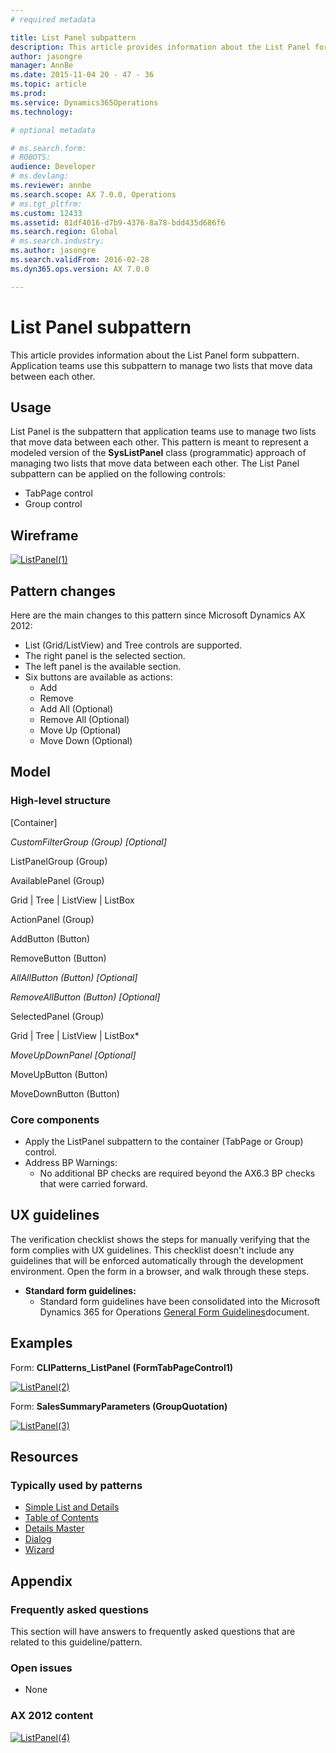 ```yaml
---
# required metadata

title: List Panel subpattern
description: This article provides information about the List Panel form subpattern. Application teams use this subpattern to manage two lists that move data between each other.
author: jasongre
manager: AnnBe
ms.date: 2015-11-04 20 - 47 - 36
ms.topic: article
ms.prod: 
ms.service: Dynamics365Operations
ms.technology: 

# optional metadata

# ms.search.form: 
# ROBOTS: 
audience: Developer
# ms.devlang: 
ms.reviewer: annbe
ms.search.scope: AX 7.0.0, Operations
# ms.tgt_pltfrm: 
ms.custom: 12433
ms.assetid: 81df4016-d7b9-4376-8a78-bdd435d686f6
ms.search.region: Global
# ms.search.industry: 
ms.author: jasongre
ms.search.validFrom: 2016-02-28
ms.dyn365.ops.version: AX 7.0.0

---
```


# List Panel subpattern

This article provides information about the List Panel form subpattern. Application teams use this subpattern to manage two lists that move data between each other.

Usage
-----

List Panel is the subpattern that application teams use to manage two lists that move data between each other. This pattern is meant to represent a modeled version of the **SysListPanel** class (programmatic) approach of managing two lists that move data between each other. The List Panel subpattern can be applied on the following controls:

-   TabPage control
-   Group control

## Wireframe
[![ListPanel(1)](./media/listpanel1-1024x339.png)](./media/listpanel1.png)

## Pattern changes
Here are the main changes to this pattern since Microsoft Dynamics AX 2012:

-   List (Grid/ListView) and Tree controls are supported.
-   The right panel is the selected section.
-   The left panel is the available section.
-   Six buttons are available as actions:
    -   Add
    -   Remove
    -   Add All (Optional)
    -   Remove All (Optional)
    -   Move Up (Optional)
    -   Move Down (Optional)

## Model
### High-level structure

\[Container\]

*CustomFilterGroup (Group) \[Optional\]*

ListPanelGroup (Group)

AvailablePanel (Group)

Grid | Tree | ListView | ListBox

ActionPanel (Group)

AddButton (Button)

RemoveButton (Button)

*AllAllButton (Button) \[Optional\]*

*RemoveAllButton (Button) \[Optional\]*

SelectedPanel (Group)

Grid | Tree | ListView | ListBox\*

*MoveUpDownPanel \[Optional\]*

MoveUpButton (Button)

MoveDownButton (Button)

### Core components

-   Apply the ListPanel subpattern to the container (TabPage or Group) control.
-   Address BP Warnings:
    -   No additional BP checks are required beyond the AX6.3 BP checks that were carried forward.

## UX guidelines
The verification checklist shows the steps for manually verifying that the form complies with UX guidelines. This checklist doesn't include any guidelines that will be enforced automatically through the development environment. Open the form in a browser, and walk through these steps.

-   **Standard form guidelines:**
    -   Standard form guidelines have been consolidated into the Microsoft Dynamics 365 for Operations [General Form Guidelines](general-form-guidelines.md)document.

## Examples
Form: **CLIPatterns\_ListPanel** **(FormTabPageControl1)** 

[![ListPanel(2)](./media/listpanel2-1024x283.png)](./media/listpanel2.png) 

Form: **SalesSummaryParameters (GroupQuotation)** 

[![ListPanel(3)](./media/listpanel3.png)](./media/listpanel3.png)

## Resources
### Typically used by patterns

-   [Simple List and Details](simple-list-details-form-pattern.md)
-   [Table of Contents](table-of-contents-form-pattern.md)
-   [Details Master](details-master-form-pattern.md)
-   [Dialog](dialog-form-pattern.md)
-   [Wizard](wizard-form-pattern.md)

## Appendix
### Frequently asked questions

This section will have answers to frequently asked questions that are related to this guideline/pattern.

### Open issues

-   None

### AX 2012 content

[![ListPanel(4)](./media/listpanel4.png)](./media/listpanel4.png)

